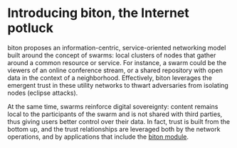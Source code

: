 # Introducing biton, the Internet potluck

biton proposes an information-centric, service-oriented networking model built around the
concept of swarms: local clusters of nodes that gather around a common resource or
service. For instance, a swarm could be the viewers of an online conference stream, or a
shared repository with open data in the context of a neighborhood. Effectively, biton
leverages the emergent trust in these utility networks to thwart adversaries from
isolating nodes (eclipse attacks).

At the same time, swarms reinforce digital sovereignty:
content remains local to the participants of the swarm and is not shared with third
parties, thus giving users better control over their data. In fact, trust is built
from the bottom up, and the trust relationships are leveraged both by the network
operations, and by applications that include the [biton module](https://github.com/bitonproject/biton).
